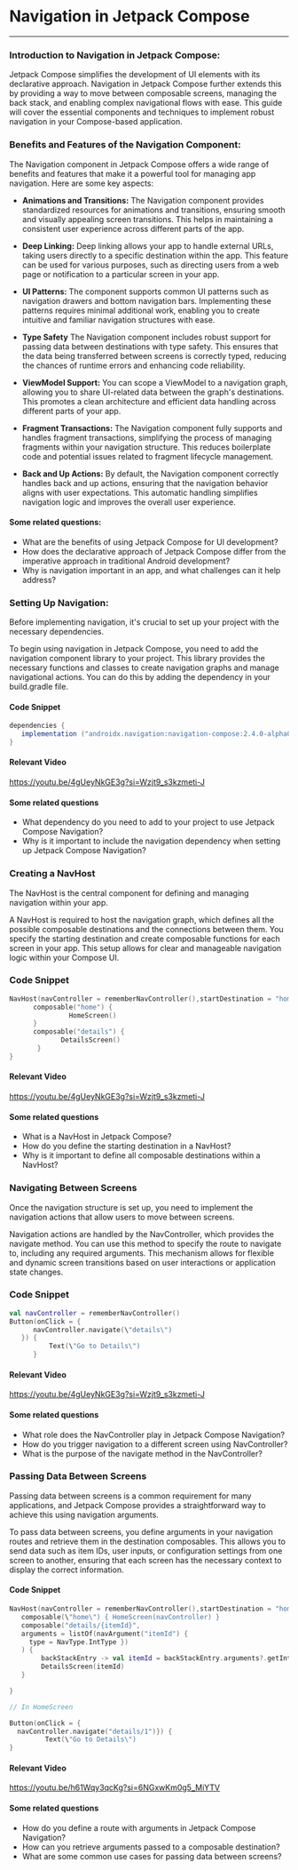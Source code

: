 # Navigation in Jetpack Compose

---

### Introduction to Navigation in Jetpack Compose:

Jetpack Compose simplifies the development of UI elements with its
declarative approach. Navigation in Jetpack Compose further extends this
by providing a way to move between composable screens, managing the back
stack, and enabling complex navigational flows with ease. This guide
will cover the essential components and techniques to implement robust
navigation in your Compose-based application.

### Benefits and Features of the Navigation Component:

The Navigation component in Jetpack Compose offers a wide range of
benefits and features that make it a powerful tool for managing app
navigation. Here are some key aspects:

- **Animations and Transitions:** The Navigation component provides standardized resources for animations and transitions, ensuring smooth and visually appealing screen transitions. This helps in maintaining a consistent user experience across different parts of the app.

- **Deep Linking:** Deep linking allows your app to handle external URLs, taking users directly to a specific destination within the app. This feature can be used for various purposes, such as directing users from a web page or notification to a particular screen in your app.

- **UI Patterns:** The component supports common UI patterns such as navigation drawers and bottom navigation bars. Implementing these patterns requires minimal additional work, enabling you to create intuitive and familiar navigation structures with ease.

- **Type Safety** The Navigation component includes robust support for passing data between destinations with type safety. This ensures that the data being transferred between screens is correctly typed, reducing the chances of runtime errors and enhancing code reliability.

- **ViewModel Support:** You can scope a ViewModel to a navigation graph, allowing you to share UI-related data between the graph\'s destinations. This promotes a clean architecture and efficient data handling across different parts of your app.

- **Fragment Transactions:** The Navigation component fully supports and handles fragment transactions, simplifying the process of managing fragments within your navigation structure. This reduces boilerplate code and potential issues related to fragment lifecycle management.

- **Back and Up Actions:** By default, the Navigation component correctly handles back and up actions, ensuring that the navigation behavior aligns with user expectations. This automatic handling simplifies navigation logic and improves the overall user experience.

#### Some related questions:

- What are the benefits of using Jetpack Compose for UI development?
- How does the declarative approach of Jetpack Compose differ from the imperative approach in traditional Android development?
- Why is navigation important in an app, and what challenges can it help address?

### Setting Up Navigation:

Before implementing navigation, it\'s crucial to set up your project
with the necessary dependencies.

To begin using navigation in Jetpack Compose, you need to add the
navigation component library to your project. This library provides the
necessary functions and classes to create navigation graphs and manage
navigational actions. You can do this by adding the dependency in your
build.gradle file.

#### **Code Snippet**

```gradle
dependencies {
   implementation ("androidx.navigation:navigation-compose:2.4.0-alpha08)
}
```

#### Relevant Video

https://youtu.be/4gUeyNkGE3g?si=Wzjt9_s3kzmeti-J

#### Some related questions

- What dependency do you need to add to your project to use Jetpack Compose Navigation?
- Why is it important to include the navigation dependency when setting up Jetpack Compose Navigation?

### Creating a NavHost

The NavHost is the central component for defining and managing
navigation within your app.

A NavHost is required to host the navigation graph, which defines all
the possible composable destinations and the connections between them.
You specify the starting destination and create composable functions for
each screen in your app. This setup allows for clear and manageable
navigation logic within your Compose UI.

### Code Snippet

```kotlin
NavHost(navController = rememberNavController(),startDestination = "home") {
      composable("home") {
               HomeScreen()
      }
      composable("details") {
             DetailsScreen()
       }
}
```

#### Relevant Video

https://youtu.be/4gUeyNkGE3g?si=Wzjt9_s3kzmeti-J

#### Some related questions

- What is a NavHost in Jetpack Compose?
- How do you define the starting destination in a NavHost?
- Why is it important to define all composable destinations within a NavHost?

### Navigating Between Screens

Once the navigation structure is set up, you need to implement the
navigation actions that allow users to move between screens.

Navigation actions are handled by the NavController, which provides the
navigate method. You can use this method to specify the route to
navigate to, including any required arguments. This mechanism allows for
flexible and dynamic screen transitions based on user interactions or
application state changes.

### Code Snippet

```kotlin
val navController = rememberNavController()
Button(onClick = {
      navController.navigate(\"details\")
   }) {
          Text(\"Go to Details\")
      }
```

#### Relevant Video

https://youtu.be/4gUeyNkGE3g?si=Wzjt9_s3kzmeti-J

#### Some related questions

- What role does the NavController play in Jetpack Compose Navigation?
- How do you trigger navigation to a different screen using NavController?
- What is the purpose of the navigate method in the NavController?

### Passing Data Between Screens

Passing data between screens is a common requirement for many
applications, and Jetpack Compose provides a straightforward way to
achieve this using navigation arguments.

To pass data between screens, you define arguments in your navigation
routes and retrieve them in the destination composables. This allows you
to send data such as item IDs, user inputs, or configuration settings
from one screen to another, ensuring that each screen has the necessary
context to display the correct information.

#### Code Snippet

```kotlin
NavHost(navController = rememberNavController(),startDestination = "home") {
   composable(\"home\") { HomeScreen(navController) }
   composable("details/{itemId}",
   arguments = listOf(navArgument("itemId") {
     type = NavType.IntType })
   ) {
        backStackEntry -> val itemId = backStackEntry.arguments?.getInt("itemId")
        DetailsScreen(itemId)
   }

}

// In HomeScreen

Button(onClick = {
  navController.navigate("details/1")}) {
         Text(\"Go to Details\")
}
```

#### Relevant Video

https://youtu.be/h61Wqy3qcKg?si=6NGxwKm0g5_MiYTV

#### Some related questions

- How do you define a route with arguments in Jetpack Compose Navigation?
- How can you retrieve arguments passed to a composable destination?
- What are some common use cases for passing data between screens?
